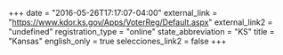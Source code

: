 +++
date = "2016-05-26T17:17:07-04:00"
external_link = "https://www.kdor.ks.gov/Apps/VoterReg/Default.aspx"
external_link2 = "undefined"
registration_type = "online"
state_abbreviation = "KS"
title = "Kansas"
english_only = true
selecciones_link2 = false
+++
